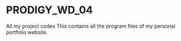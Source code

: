 # PRODIGY_WD_04
All my project codes
This contains all the program files of my personal portfolio website. 
